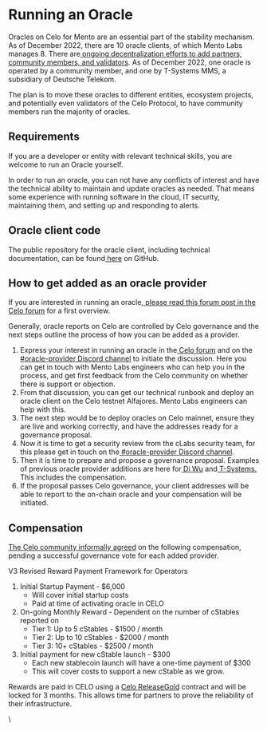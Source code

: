 # Running an Oracle

Oracles on Celo for Mento are an essential part of the stability mechanism. As of December 2022, there are 10 oracle clients, of which Mento Labs manages 8. There are[ ongoing decentralization efforts to add partners, community members, and validators](https://forum.celo.org/t/decentralized-oracles/3610). As of December 2022, one oracle is operated by a community member, and one by T-Systems MMS, a subsidiary of Deutsche Telekom.

The plan is to move these oracles to different entities, ecosystem projects, and potentially even validators of the Celo Protocol, to have community members run the majority of oracles.

## Requirements

If you are a developer or entity with relevant technical skills, you are welcome to run an Oracle yourself.

In order to run an oracle, you can not have any conflicts of interest and have the technical ability to maintain and update oracles as needed. That means some experience with running software in the cloud, IT security, maintaining them, and setting up and responding to alerts.

## Oracle client code

The public repository for the oracle client, including technical documentation, can be found[ here](https://github.com/celo-org/celo-oracle) on GitHub.

## How to get added as an oracle provider

If you are interested in running an oracle,[ please read this forum post in the Celo forum](https://forum.celo.org/t/decentralized-oracles/3610) for a first overview.

Generally, oracle reports on Celo are controlled by Celo governance and the next steps outline the process of how you can be added as a provider.

1. Express your interest in running an oracle in the[ Celo forum](https://forum.celo.org/) and on the[ #oracle-provider Discord channel](https://discord.com/channels/966739027782955068/1044219395553120276) to initiate the discussion. Here you can get in touch with Mento Labs engineers who can help you in the process, and get first feedback from the Celo community on whether there is support or objection.
2. From that discussion, you can get our technical runbook and deploy an oracle client on the Celo testnet Alfajores. Mento Labs engineers can help with this.
3. The next step would be to deploy oracles on Celo mainnet, ensure they are live and working correctly, and have the addresses ready for a governance proposal.
4. Now it is time to get a security review from the cLabs security team, for this please get in touch on the[ #oracle-provider Discord channel](https://discord.com/channels/966739027782955068/1044219395553120276).
5. Then it is time to prepare and propose a governance proposal. Examples of previous oracle provider additions are here for[ Di Wu](https://celo.stake.id/#/proposal/74) and[ T-Systems.](https://celo.stake.id/#/proposal/77) This includes the compensation.
6. If the proposal passes Celo governance, your client addresses will be able to report to the on-chain oracle and your compensation will be initiated.

## Compensation

[The Celo community informally agreed](https://forum.celo.org/t/decentralized-oracles-rewards-proposal/4110/19) on the following compensation, pending a successful governance vote for each added provider.

V3 Revised Reward Payment Framework for Operators

1. Initial Startup Payment - $6,000
   * Will cover initial startup costs
   * Paid at time of activating oracle in CELO
2. On-going Monthly Reward - Dependent on the number of cStables reported on
   * Tier 1: Up to 5 cStables - $1500 / month
   * Tier 2: Up to 10 cStables - $2000 / month
   * Tier 3: 10+ cStables - $2500 / month
3. Initial payment for new cStable launch - $300
   * Each new stablecoin launch will have a one-time payment of $300
   * This will cover costs to support a new cStable as we grow.

Rewards are paid in CELO using a [Celo ReleaseGold](https://docs.celo.org/holder/manage/release-gold#what-is-releasegold) contract and will be locked for 3 months. This allows time for partners to prove the reliability of their infrastructure.

\


